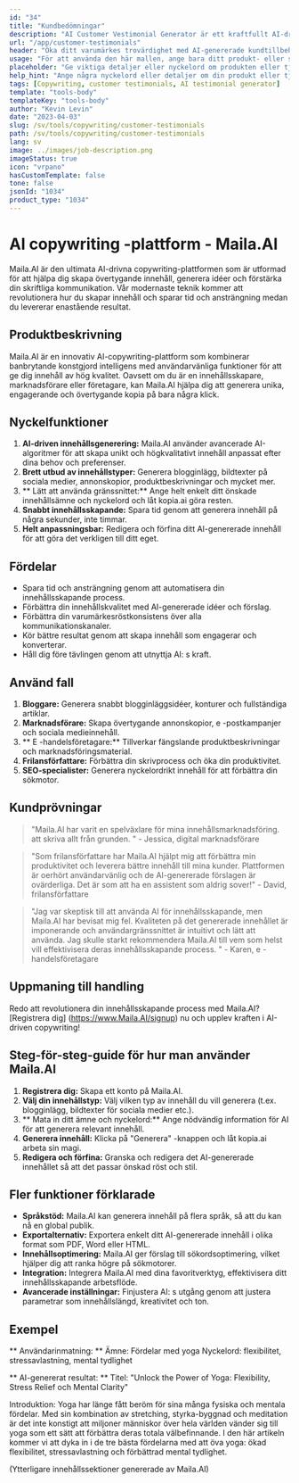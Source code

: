```yaml
---
id: "34"
title: "Kundbedömningar"
description: "AI Customer Vestimonial Generator är ett kraftfullt AI-drivet verktyg som hjälper till att skapa realistiska och engagerande kundtillbedömningar för dina produkter eller tjänster.  Spara tid och ansträngning genom att generera autentiska klingande vittnesmål som belyser fördelarna och värdet på dina erbjudanden."
url: "/app/customer-testimonials"
header: "Öka ditt varumärkes trovärdighet med AI-genererade kundtillbehör."
usage: "För att använda den här mallen, ange bara ditt produkt- eller servicenamn, nyckelord eller nyckelfunktioner, tillsammans med alla kundnamn eller platser du vill inkludera.  Detta verktyg kommer sedan att generera ett övertygande och engagerande kundtvetande baserat på din input."
placeholder: "Ge viktiga detaljer eller nyckelord om produkten eller tjänsten, t.ex.  Produktnamn som 'yogamat', nyckelfunktioner som 'icke-halk', 'miljövänlig' eller kundnamn och platser (valfritt)."
help_hint: "Ange några nyckelord eller detaljer om din produkt eller tjänst, så skapar vi ett tvingande kundtvetande baserat på din input. Valfritt kan du också ange kundnamn och platser."
tags: [Copywriting, customer testimonials, AI testimonial generator]
template: "tools-body"
templateKey: "tools-body"
author: "Kevin Levin"
date: "2023-04-03"
slug: /sv/tools/copywriting/customer-testimonials
path: /sv/tools/copywriting/customer-testimonials
lang: sv
image: ../images/job-description.png
imageStatus: true
icon: "vrpano"
hasCustomTemplate: false
tone: false
jsonId: "1034"
product_type: "1034"
---
```


# AI copywriting -plattform - Maila.AI

Maila.AI är den ultimata AI-drivna copywriting-plattformen som är utformad för att hjälpa dig skapa övertygande innehåll, generera idéer och förstärka din skriftliga kommunikation. Vår modernaste teknik kommer att revolutionera hur du skapar innehåll och sparar tid och ansträngning medan du levererar enastående resultat.

## Produktbeskrivning

Maila.AI är en innovativ AI-copywriting-plattform som kombinerar banbrytande konstgjord intelligens med användarvänliga funktioner för att ge dig innehåll av hög kvalitet. Oavsett om du är en innehållsskapare, marknadsförare eller företagare, kan Maila.AI hjälpa dig att generera unika, engagerande och övertygande kopia på bara några klick.

## Nyckelfunktioner

1. **AI-driven innehållsgenerering:** Maila.AI använder avancerade AI-algoritmer för att skapa unikt och högkvalitativt innehåll anpassat efter dina behov och preferenser.
2. **Brett utbud av innehållstyper:** Generera blogginlägg, bildtexter på sociala medier, annonskopior, produktbeskrivningar och mycket mer.
3. ** Lätt att använda gränssnittet:** Ange helt enkelt ditt önskade innehållsämne och nyckelord och låt kopia.ai göra resten.
4. **Snabbt innehållsskapande:** Spara tid genom att generera innehåll på några sekunder, inte timmar.
5. **Helt anpassningsbar:** Redigera och förfina ditt AI-genererade innehåll för att göra det verkligen till ditt eget.

## Fördelar

- Spara tid och ansträngning genom att automatisera din innehållsskapande process.
- Förbättra din innehållskvalitet med AI-genererade idéer och förslag.
- Förbättra din varumärkesröstkonsistens över alla kommunikationskanaler.
- Kör bättre resultat genom att skapa innehåll som engagerar och konverterar.
- Håll dig före tävlingen genom att utnyttja AI: s kraft.

## Använd fall

1. **Bloggare:** Generera snabbt blogginläggsidéer, konturer och fullständiga artiklar.
2. **Marknadsförare:** Skapa övertygande annonskopior, e -postkampanjer och sociala medieinnehåll.
3. ** E -handelsföretagare:** Tillverkar fängslande produktbeskrivningar och marknadsföringsmaterial.
4. **Frilansförfattare:** Förbättra din skrivprocess och öka din produktivitet.
5. **SEO-specialister:** Generera nyckelordrikt innehåll för att förbättra din sökmotor.

## Kundprövningar

> "Maila.AI har varit en spelväxlare för mina innehållsmarknadsföring. att skriva allt från grunden. " - Jessica, digital marknadsförare

> "Som frilansförfattare har Maila.AI hjälpt mig att förbättra min produktivitet och leverera bättre innehåll till mina kunder. Plattformen är oerhört användarvänlig och de AI-genererade förslagen är ovärderliga. Det är som att ha en assistent som aldrig sover!" - David, frilansförfattare

> "Jag var skeptisk till att använda AI för innehållsskapande, men Maila.AI har bevisat mig fel. Kvaliteten på det genererade innehållet är imponerande och användargränssnittet är intuitivt och lätt att använda. Jag skulle starkt rekommendera Maila.AI till vem som helst vill effektivisera deras innehållsskapande process. " - Karen, e -handelsföretagare

## Uppmaning till handling

Redo att revolutionera din innehållsskapande process med Maila.AI? [Registrera dig] (https://www.Maila.AI/signup) nu och upplev kraften i AI-driven copywriting!

## Steg-för-steg-guide för hur man använder Maila.AI

1. **Registrera dig:** Skapa ett konto på Maila.AI.
2. **Välj din innehållstyp:** Välj vilken typ av innehåll du vill generera (t.ex. blogginlägg, bildtexter för sociala medier etc.).
3. ** Mata in ditt ämne och nyckelord:** Ange nödvändig information för AI för att generera relevant innehåll.
4. **Generera innehåll:** Klicka på "Generera" -knappen och låt kopia.ai arbeta sin magi.
5. **Redigera och förfina:** Granska och redigera det AI-genererade innehållet så att det passar önskad röst och stil.

## Fler funktioner förklarade

- **Språkstöd:** Maila.AI kan generera innehåll på flera språk, så att du kan nå en global publik.
- **Exportalternativ:** Exportera enkelt ditt AI-genererade innehåll i olika format som PDF, Word eller HTML.
- **Innehållsoptimering:** Maila.AI ger förslag till sökordsoptimering, vilket hjälper dig att ranka högre på sökmotorer.
- **Integration:** Integrera Maila.AI med dina favoritverktyg, effektivisera ditt innehållsskapande arbetsflöde.
- **Avancerade inställningar:** Finjustera AI: s utgång genom att justera parametrar som innehållslängd, kreativitet och ton.

## Exempel

** Användarinmatning: **
Ämne: Fördelar med yoga
Nyckelord: flexibilitet, stressavlastning, mental tydlighet

** AI-genererat resultat: **
Titel: "Unlock the Power of Yoga: Flexibility, Stress Relief och Mental Clarity"

Introduktion: Yoga har länge fått beröm för sina många fysiska och mentala fördelar. Med sin kombination av stretching, styrka-byggnad och meditation är det inte konstigt att miljoner människor över hela världen vänder sig till yoga som ett sätt att förbättra deras totala välbefinnande. I den här artikeln kommer vi att dyka in i de tre bästa fördelarna med att öva yoga: ökad flexibilitet, stressavlastning och förbättrad mental tydlighet.

(Ytterligare innehållssektioner genererade av Maila.AI)
